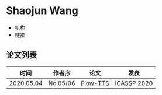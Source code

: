# Shaojun Wang

- 机构
- 链接

## 论文列表

| 时间 | 作者序 | 论文 | 发表 |
|:-:|:-:|---|---|
| 2020.05.04 | No.05/06 | [Flow-TTS](../Models/TTS2_Acoustic/2020.05.04_Flow-TTS.md) | ICASSP 2020 |